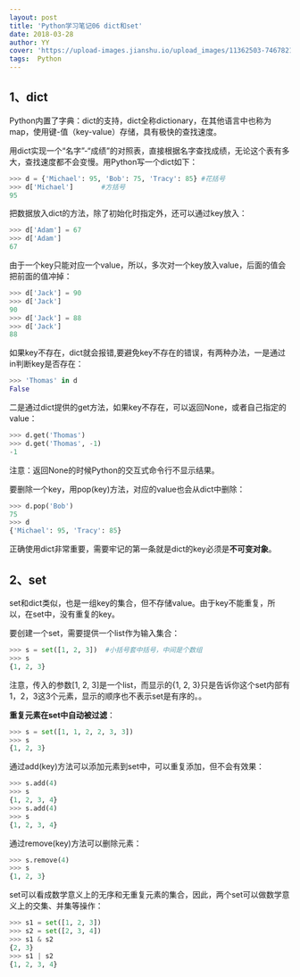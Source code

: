 ```yaml
---
layout: post
title: 'Python学习笔记06 dict和set'
date: 2018-03-28
author: YY
cover: 'https://upload-images.jianshu.io/upload_images/11362503-74678216336f3a72.jpg'
tags:  Python
---
```

## 1、dict ##
Python内置了字典：dict的支持，dict全称dictionary，在其他语言中也称为map，使用键-值（key-value）存储，具有极快的查找速度。

用dict实现一个“名字”-“成绩”的对照表，直接根据名字查找成绩，无论这个表有多大，查找速度都不会变慢。用Python写一个dict如下：
```python
>>> d = {'Michael': 95, 'Bob': 75, 'Tracy': 85} #花括号
>>> d['Michael']       #方括号
95
```
把数据放入dict的方法，除了初始化时指定外，还可以通过key放入：
```python
>>> d['Adam'] = 67
>>> d['Adam']
67
```
由于一个key只能对应一个value，所以，多次对一个key放入value，后面的值会把前面的值冲掉：
```python
>>> d['Jack'] = 90
>>> d['Jack']
90
>>> d['Jack'] = 88
>>> d['Jack']
88
```
如果key不存在，dict就会报错,要避免key不存在的错误，有两种办法，一是通过in判断key是否存在：
```python
>>> 'Thomas' in d
False
```
二是通过dict提供的get方法，如果key不存在，可以返回None，或者自己指定的value：
```python
>>> d.get('Thomas')
>>> d.get('Thomas', -1)
-1
```
注意：返回None的时候Python的交互式命令行不显示结果。

要删除一个key，用pop(key)方法，对应的value也会从dict中删除：
```python
>>> d.pop('Bob')
75
>>> d
{'Michael': 95, 'Tracy': 85}
```
正确使用dict非常重要，需要牢记的第一条就是dict的key必须是**不可变对象**。

## 2、set ##
set和dict类似，也是一组key的集合，但不存储value。由于key不能重复，所以，在set中，没有重复的key。

要创建一个set，需要提供一个list作为输入集合：
```python
>>> s = set([1, 2, 3])  #小括号套中括号，中间是个数组
>>> s
{1, 2, 3}
```
注意，传入的参数[1, 2, 3]是一个list，而显示的{1, 2, 3}只是告诉你这个set内部有1，2，3这3个元素，显示的顺序也不表示set是有序的。。

**重复元素在set中自动被过滤**：
```python
>>> s = set([1, 1, 2, 2, 3, 3])
>>> s
{1, 2, 3}
```
通过add(key)方法可以添加元素到set中，可以重复添加，但不会有效果：
```python
>>> s.add(4)
>>> s
{1, 2, 3, 4}
>>> s.add(4)
>>> s
{1, 2, 3, 4}
```
通过remove(key)方法可以删除元素：
```python
>>> s.remove(4)
>>> s
{1, 2, 3}
```
set可以看成数学意义上的无序和无重复元素的集合，因此，两个set可以做数学意义上的交集、并集等操作：
```python
>>> s1 = set([1, 2, 3])
>>> s2 = set([2, 3, 4])
>>> s1 & s2
{2, 3}
>>> s1 | s2
{1, 2, 3, 4}
```